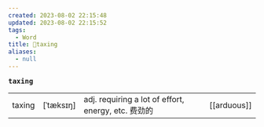 ```yaml
---
created: 2023-08-02 22:15:48
updated: 2023-08-02 22:15:52
tags:
  - Word
title: 📖taxing
aliases:
  - null
---
```


<pre><strong>taxing</strong></pre>
|   |   |   |   |
|---|---|---|---|
|taxing|[ˈtæksɪŋ]|adj. requiring a lot of effort, energy, etc. 费劲的|[[arduous]]|